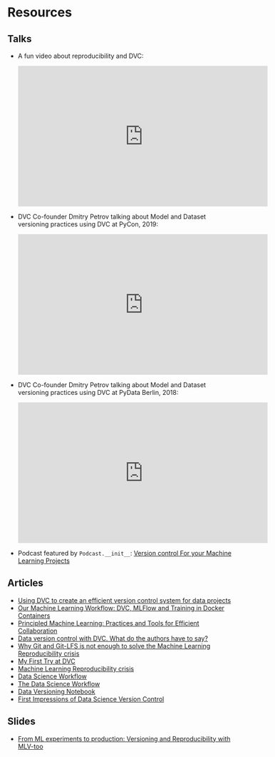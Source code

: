 # Resources

## Talks

- A fun video about reproducibility and DVC:

    <iframe width="560" height="315" src="https://www.youtube.com/embed/4h6I9_xeYA4"
    frameborder="0" allow="accelerometer; autoplay; encrypted-media; gyroscope;
    picture-in-picture" allowfullscreen></iframe>

- DVC Co-founder Dmitry Petrov talking about Model and Dataset versioning
  practices using DVC at PyCon, 2019:

    <iframe width="560" height="315" src="https://www.youtube.com/embed/jkfh2PM5Sz8"
    frameborder="0" allow="accelerometer; autoplay; encrypted-media; gyroscope;
    picture-in-picture" allowfullscreen></iframe>

- DVC Co-founder Dmitry Petrov talking about Model and Dataset versioning
  practices using DVC at PyData Berlin, 2018:

    <iframe width="560" height="315" src="https://www.youtube.com/embed/BneW7jgB298"
    frameborder="0" allow="accelerometer; autoplay; encrypted-media; gyroscope;
    picture-in-picture" allowfullscreen></iframe>

- Podcast featured by `Podcast.__init__`:
  [Version control For your Machine Learning Projects](https://www.pythonpodcast.com/data-version-control-episode-206/)

## Articles

- [Using DVC to create an efficient version control system for data projects](https://medium.com/qonto-engineering/using-dvc-to-create-an-efficient-version-control-system-for-data-projects-96efd94355fe)
- [Our Machine Learning Workflow: DVC, MLFlow and Training in Docker Containers](https://medium.com/ixorthink/our-machine-learning-workflow-dvc-mlflow-and-training-in-docker-containers-5b9c80cdf804)
- [Principled Machine Learning: Practices and Tools for Efficient Collaboration](https://dev.to/robogeek/principled-machine-learning-4eho)
- [Data version control with DVC. What do the authors have to say?](https://towardsdatascience.com/data-version-control-with-dvc-what-do-the-authors-have-to-say-3c3b10f27ee)
- [Why Git and Git-LFS is not enough to solve the Machine Learning Reproducibility crisis](https://towardsdatascience.com/why-git-and-git-lfs-is-not-enough-to-solve-the-machine-learning-reproducibility-crisis-f733b49e96e8)
- [My First Try at DVC](https://stdiff.net/MB2019051301.html)
- [Machine Learning Reproducibility crisis](https://petewarden.com/2018/03/19/the-machine-learning-reproducibility-crisis/)
- [Data Science Workflow](http://fouryears.eu/2018/11/29/the-data-science-workflow/)
- [The Data Science Workflow](https://towardsdatascience.com/the-data-science-workflow-43859db0415)
- [Data Versioning Notebook](https://www.kaggle.com/rtatman/kerneld4769833fe)
- [First Impressions of Data Science Version Control](https://medium.com/@christopher.samiullah/first-impressions-of-data-science-version-control-dvc-fe96ab29cdda?sk=05e1f1d1ba16c9037046f3568956f16c)

## Slides

- [From ML experiments to production: Versioning and Reproducibility with MLV-too](https://peopledoc.github.io/mlv-tools-tutorial/talks/pyData/presentation.html#/)
